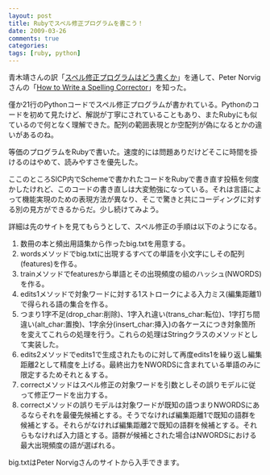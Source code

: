 ```yaml
---
layout: post
title: Rubyでスペル修正プログラムを書こう！
date: 2009-03-26
comments: true
categories:
tags: [ruby, python]
---
```


青木靖さんの訳「[スペル修正プログラムはどう書くか](http://www.aoky.net/articles/peter_norvig/spell-correct.htm)」を通して、Peter Norvigさんの「[How to Write a Spelling Corrector](http://www.norvig.com/spell-correct.html)」を知った。

僅か21行のPythonコードでスペル修正プログラムが書かれている。Pythonのコードを初めて見たけど、解説が丁寧にされていることもあり、またRubyにも似ているので何となく理解できた。配列の範囲表現とか空配列が偽になるとかの違いがあるのね。

等価のプログラムをRubyで書いた。速度的には問題ありだけどそこに時間を掛けるのはやめて、読みやすさを優先した。

ここのところSICP内でSchemeで書かれたコードをRubyで書き直す投稿を何度かしたけれど、このコードの書き直しは大変勉強になっている。それは言語によって機能実現のための表現方法が異なり、そこで驚きと共にコーディングに対する別の見方ができるからだ。少し続けてみよう。

詳細は先のサイトを見てもらうとして、スペル修正の手順は以下のようになる。

1. 数冊の本と頻出用語集から作ったbig.txtを用意する。
1. wordsメソッドでbig.txtに出現するすべての単語を小文字にしその配列(features)を作る。
1. trainメソッドでfeaturesから単語とその出現頻度の組のハッシュ(NWORDS)を作る。
1. edits1メソッドで対象ワードに対する1ストロークによる入力ミス(編集距離1)で得られる語の集合を作る。
1. つまり1字不足(drop_char:削除)、1字入れ違い(trans_char:転位)、1字打ち間違い(alt_char:置換)、1字余分(insert_char:挿入)の各ケースにつき対象箇所を変えてこれらの処理を行う。これらの処理はStringクラスのメソッドとして実装した。
1. edits2メソッドでedits1で生成されたものに対して再度edits1を繰り返し編集距離2として精度を上げる。最終出力をNWORDSに含まれている単語のみに限定するためそれと＆する。
1. correctメソッドはスペル修正の対象ワードを引数としその誤りモデルに従って修正ワードを出力する。
1. correctメソッドの誤りモデルは対象ワードが既知の語つまりNWORDSにあるならそれを最優先候補とする。そうでなければ編集距離1で既知の語群を候補とする。それらがなければ編集距離2で既知の語群を候補とする。それらもなければ入力語とする。語群が候補とされた場合はNWORDSにおける最大出現頻度の語が選ばれる。

<script src="http://gist.github.com/85967.js"></script>

big.txtはPeter Norvigさんのサイトから入手できます。

